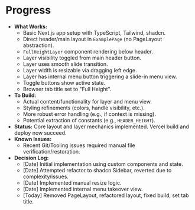 # Progress

*   **What Works:**
    *   Basic Next.js app setup with TypeScript, Tailwind, shadcn.
    *   Direct header/main layout in `ExamplePage` (no PageLayout abstraction).
    *   `FullHeightLayer` component rendering below header.
    *   Layer visibility toggled from main header button.
    *   Layer uses smooth slide transition.
    *   Layer width is resizable via dragging left edge.
    *   Layer has internal menu button triggering a slide-in menu view.
    *   Toggle buttons show active state.
    *   Browser tab title set to "Full Height".
*   **To Build:**
    *   Actual content/functionality for layer and menu view.
    *   Styling refinements (colors, handle visibility, etc.).
    *   More robust error handling (e.g., if context is missing).
    *   Potential extraction of constants (e.g., `HEADER_HEIGHT`).
*   **Status:** Core layout and layer mechanics implemented. Vercel build and deploy now succeed.
*   **Known Issues:**
    *   Recent Git/Tooling issues required manual file verification/restoration.
*   **Decision Log:**
    *   [Date] Initial implementation using custom components and state.
    *   [Date] Attempted refactor to shadcn Sidebar, reverted due to complexity/issues.
    *   [Date] Implemented manual resize logic.
    *   [Date] Implemented internal menu takeover view.
    *   [Today] Removed PageLayout, refactored layout, fixed build, set tab title. 